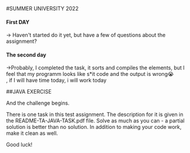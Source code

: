 #SUMMER UNIVERSITY 2022
<h4> First DAY </h4>
-> Haven't started do it yet, but have a few of questions about the assignment?<br> 

<h4 >The second day</h4>
->Probably, I completed the task, it sorts and compiles the elements, but I feel that my programm looks like s*it code and the output is wrong😭 <br>, if I will have time today, i will work today


##JAVA EXERCISE

And the challenge begins.

There is one task in this test assignment. The description for it is given in the README-TA-JAVA-TASK.pdf file. Solve as much as you can - a partial solution is better than no solution. In addition to making your code work, make it clean as well.

Good luck!
